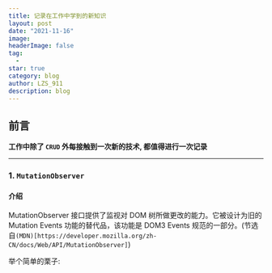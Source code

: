 ```yaml
---
title: 记录在工作中学到的新知识
layout: post
date: "2021-11-16"
image:
headerImage: false
tag:
  -
star: true
category: blog
author: LZS_911
description: blog
---
```


## 前言

**工作中除了 `CRUD` 外每接触到一次新的技术, 都值得进行一次记录**

---

### 1. `MutationObserver`

#### 介绍

MutationObserver 接口提供了监视对 DOM 树所做更改的能力。它被设计为旧的 Mutation Events 功能的替代品，该功能是 DOM3 Events 规范的一部分。(节选自`(MDN)[https://developer.mozilla.org/zh-CN/docs/Web/API/MutationObserver]`)

举个简单的栗子:

```html

```
